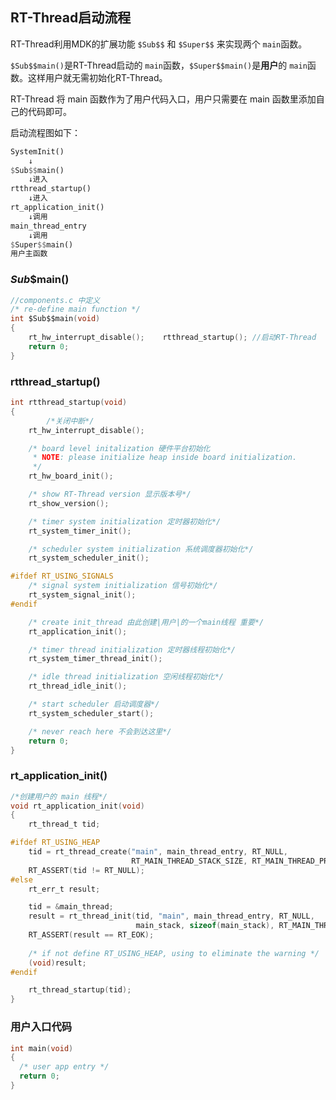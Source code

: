 ## RT-Thread启动流程

RT-Thread利用MDK的扩展功能 `$Sub$$` 和 `$Super$$` 来实现两个 `main`函数。

`$Sub$$main()`是RT-Thread启动的 `main`函数，`$Super$$main()`是**用户**的 `main`函数。这样用户就无需初始化RT-Thread。

RT-Thread 将 main 函数作为了用户代码入口，用户只需要在 main 函数里添加自己的代码即可。

启动流程图如下：
```rust
SystemInit()
    ↓
$Sub$$main()
    ↓进入
rtthread_startup()
    ↓进入
rt_application_init()
    ↓调用
main_thread_entry
    ↓调用
$Super$$main()
用户主函数
```

### $Sub$$main()
```c
//components.c 中定义
/* re-define main function */
int $Sub$$main(void)
{
    rt_hw_interrupt_disable();    rtthread_startup(); //启动RT-Thread
    return 0;
}
```

### rtthread_startup()
```c
int rtthread_startup(void)
{
		/*关闭中断*/
    rt_hw_interrupt_disable();

    /* board level initalization 硬件平台初始化
     * NOTE: please initialize heap inside board initialization.
     */
    rt_hw_board_init();

    /* show RT-Thread version 显示版本号*/
    rt_show_version();

    /* timer system initialization 定时器初始化*/
    rt_system_timer_init();

    /* scheduler system initialization 系统调度器初始化*/
    rt_system_scheduler_init();

#ifdef RT_USING_SIGNALS
    /* signal system initialization 信号初始化*/
    rt_system_signal_init();
#endif

    /* create init_thread 由此创建|用户|的一个main线程 重要*/
    rt_application_init();

    /* timer thread initialization 定时器线程初始化*/
    rt_system_timer_thread_init();

    /* idle thread initialization 空闲线程初始化*/
    rt_thread_idle_init();

    /* start scheduler 启动调度器*/
    rt_system_scheduler_start();

    /* never reach here 不会到达这里*/
    return 0;
}
```

### rt_application_init()
```C
/*创建用户的 main 线程*/
void rt_application_init(void)
{
    rt_thread_t tid;

#ifdef RT_USING_HEAP
    tid = rt_thread_create("main", main_thread_entry, RT_NULL,
                           RT_MAIN_THREAD_STACK_SIZE, RT_MAIN_THREAD_PRIORITY, 20);
    RT_ASSERT(tid != RT_NULL);
#else
    rt_err_t result;

    tid = &main_thread;
    result = rt_thread_init(tid, "main", main_thread_entry, RT_NULL,
                            main_stack, sizeof(main_stack), RT_MAIN_THREAD_PRIORITY, 20);
    RT_ASSERT(result == RT_EOK);
	
    /* if not define RT_USING_HEAP, using to eliminate the warning */
    (void)result;
#endif

    rt_thread_startup(tid);
}
```


### 用户入口代码
```C
int main(void)
{
  /* user app entry */
  return 0;
}
```


